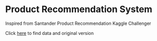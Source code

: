 # Product Recommendation System

Inspired from  Santander Product Recommendation Kaggle Challenger

Click [here] to find data and original version

[here]: <https://www.kaggle.com/anokas/collaborative-filtering-btb-lb-0-01691>
